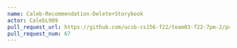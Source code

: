 ```yaml
---
name: Caleb-Recommendation-Delete+Storybook
actor: CalebL909
pull_request_url: https://github.com/ucsb-cs156-f22/team03-f22-7pm-2/pull/67
pull_request_num: 67
---
```

